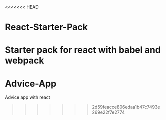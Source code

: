 <<<<<<< HEAD
# React-Starter-Pack
Starter pack for react with babel and webpack
=======
# Advice-App
Advice app with react
>>>>>>> 2d59feacce806edaa1b47c7493e269e22f7e2774
